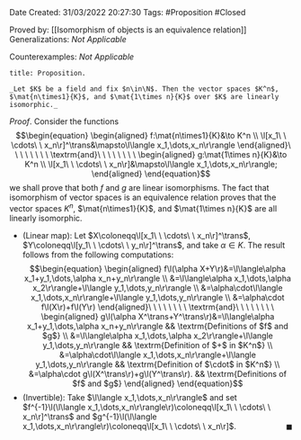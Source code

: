 <br />
<br />

Date Created: 31/03/2022 20:27:30
Tags: #Proposition #Closed

Proved by: [[Isomorphism of objects is an equivalence relation]]
Generalizations: _Not Applicable_

Counterexamples: _Not Applicable_

``` ad-Proposition
title: Proposition.

_Let $K$ be a field and fix $n\in\N$. Then the vector spaces $K^n$, $\mat{n\times1}{K}$, and $\mat{1\times n}{K}$ over $K$ are linearly isomorphic._

```

_Proof_. Consider the functions
$$\begin{equation}
    \begin{aligned}
        f:\mat{n\times1}{K}&\to K^n \\
        \l[x_1\ \ \cdots\ \ x_n\r]^\trans&\mapsto\l\langle x_1,\dots,x_n\r\rangle
    \end{aligned}\ \ \ \ \ \ \ \ \textrm{and}\ \ \ \ \ \ \ \ 
    \begin{aligned}
        g:\mat{1\times n}{K}&\to K^n \\
        \l[x_1\ \ \cdots\ \ x_n\r]&\mapsto\l\langle x_1,\dots,x_n\r\rangle;
    \end{aligned}
\end{equation}$$
we shall prove that both $f$ and $g$ are linear isomorphisms. The fact that isomorphism of vector spaces is an equivalence relation proves that the vector spaces $K^n$, $\mat{n\times1}{K}$, and $\mat{1\times n}{K}$ are all linearly isomorphic.
* (Linear map): Let $X\coloneqq\l[x_1\ \ \cdots\ \ x_n\r]^\trans$, $Y\coloneqq\l[y_1\ \ \cdots\ \ y_n\r]^\trans$, and take $\alpha\in K$. The result follows from the following computations:
$$\begin{equation}
    \begin{aligned}
        f\l(\alpha X+Y\r)&=\l\langle\alpha x_1+y_1,\dots,\alpha x_n+y_n\r\rangle \\
        &=\l\langle\alpha x_1,\dots,\alpha x_2\r\rangle+\l\langle y_1,\dots,y_n\r\rangle \\
        &=\alpha\cdot\l\langle x_1,\dots,x_n\r\rangle+\l\langle y_1,\dots,y_n\r\rangle \\
        &=\alpha\cdot f\l(X\r)+f\l(Y\r)
    \end{aligned}\ \ \ \ \ \ \ \ \textrm{and}\ \ \ \ \ \ \ \ 
	\begin{aligned}
		g\l(\alpha X^\trans+Y^\trans\r)&=\l\langle\alpha x_1+y_1,\dots,\alpha x_n+y_n\r\rangle && \textrm{Definitions of $f$ and $g$} \\
        &=\l\langle\alpha x_1,\dots,\alpha x_2\r\rangle+\l\langle y_1,\dots,y_n\r\rangle && \textrm{Definition of $+$ in $K^n$} \\
        &=\alpha\cdot\l\langle x_1,\dots,x_n\r\rangle+\l\langle y_1,\dots,y_n\r\rangle && \textrm{Definition of $\cdot$ in $K^n$} \\
        &=\alpha\cdot g\l(X^\trans\r)+g\l(Y^\trans\r). && \textrm{Definitions of $f$ and $g$}
	\end{aligned}
\end{equation}$$
* (Invertible): Take $\l\langle x_1,\dots,x_n\r\rangle$ and set $f^{-1}\l(\l\langle x_1,\dots,x_n\r\rangle\r)\coloneqq\l[x_1\ \ \cdots\ \ x_n\r]^\trans$ and $g^{-1}\l(\l\langle x_1,\dots,x_n\r\rangle\r)\coloneqq\l[x_1\ \ \cdots\ \ x_n\r]$.<span style="float:right;">$\blacksquare$</span>

